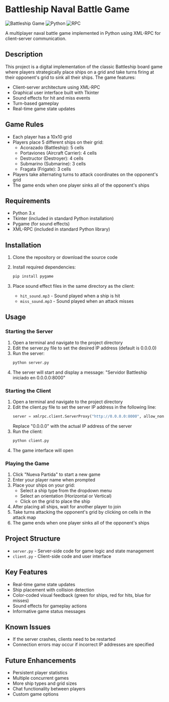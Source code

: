 # Battleship Naval Battle Game

![Battleship Game](https://img.shields.io/badge/Game-Battleship-blue)
![Python](https://img.shields.io/badge/Python-3.x-green)
![RPC](https://img.shields.io/badge/Technology-XML--RPC-orange)

A multiplayer naval battle game implemented in Python using XML-RPC for client-server communication.

## Description

This project is a digital implementation of the classic Battleship board game where players strategically place ships on a grid and take turns firing at their opponent's grid to sink all their ships. The game features:

- Client-server architecture using XML-RPC
- Graphical user interface built with Tkinter
- Sound effects for hit and miss events
- Turn-based gameplay
- Real-time game state updates

## Game Rules

- Each player has a 10x10 grid
- Players place 5 different ships on their grid:
  - Acorazado (Battleship): 5 cells
  - Portaviones (Aircraft Carrier): 4 cells
  - Destructor (Destroyer): 4 cells
  - Submarino (Submarine): 3 cells
  - Fragata (Frigate): 3 cells
- Players take alternating turns to attack coordinates on the opponent's grid
- The game ends when one player sinks all of the opponent's ships

## Requirements

- Python 3.x
- Tkinter (included in standard Python installation)
- Pygame (for sound effects)
- XML-RPC (included in standard Python library)

## Installation

1. Clone the repository or download the source code

2. Install required dependencies:
   ```bash
   pip install pygame
   ```

3. Place sound effect files in the same directory as the client:
   - `hit_sound.mp3` - Sound played when a ship is hit
   - `miss_sound.mp3` - Sound played when an attack misses

## Usage

### Starting the Server

1. Open a terminal and navigate to the project directory
2. Edit the server.py file to set the desired IP address (default is 0.0.0.0)
3. Run the server:
   ```bash
   python server.py
   ```
4. The server will start and display a message: "Servidor Battleship iniciado en 0.0.0.0:8000"

### Starting the Client

1. Open a terminal and navigate to the project directory
2. Edit the client.py file to set the server IP address in the following line:
   ```python
   server = xmlrpc.client.ServerProxy("http://0.0.0.0:8000", allow_none=True)
   ```
   Replace "0.0.0.0" with the actual IP address of the server
3. Run the client:
   ```bash
   python client.py
   ```
4. The game interface will open

### Playing the Game

1. Click "Nueva Partida" to start a new game
2. Enter your player name when prompted
3. Place your ships on your grid:
   - Select a ship type from the dropdown menu
   - Select an orientation (Horizontal or Vertical)
   - Click on the grid to place the ship
4. After placing all ships, wait for another player to join
5. Take turns attacking the opponent's grid by clicking on cells in the attack map
6. The game ends when one player sinks all of the opponent's ships

## Project Structure

- `server.py` - Server-side code for game logic and state management
- `client.py` - Client-side code and user interface

## Key Features

- Real-time game state updates
- Ship placement with collision detection
- Color-coded visual feedback (green for ships, red for hits, blue for misses)
- Sound effects for gameplay actions
- Informative game status messages

## Known Issues

- If the server crashes, clients need to be restarted
- Connection errors may occur if incorrect IP addresses are specified

## Future Enhancements

- Persistent player statistics
- Multiple concurrent games
- More ship types and grid sizes
- Chat functionality between players
- Custom game options


